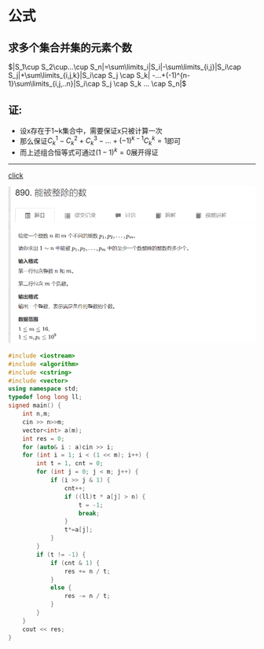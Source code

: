 # 公式

## 求多个集合并集的元素个数

$|S_1\cup S_2\cup...\cup S_n|=\sum\limits_i|S_i|-\sum\limits_{i,j}|S_i\cap S_j|+\sum\limits_{i,j,k}|S_i\cap S_j \cap S_k| -...+(-1)^{n-1}\sum\limits_{i,j,..n}|S_i\cap S_j \cap S_k ... \cap S_n|$ 

## 证:
- 设x存在于1~k集合中，需要保证x只被计算一次
- 那么保证$C_k^1 - C_k^2 + C_k^3 -...+(-1)^{k-1}C_k^k=1$即可
- 而上述组合恒等式可通过$(1-1)^k=0$展开得证
---
[click](https://www.acwing.com/problem/content/892/)

![图 1](/images/1914a264f9fe8d83ac465d23162897e22af153ac0358d81b41a24c3d00042372.png)  

```cpp
#include <iostream>
#include <algorithm>
#include <cstring>
#include <vector>
using namespace std;
typedef long long ll;
signed main() {
	int n,m;
	cin >> n>>m;
	vector<int> a(m);
	int res = 0;
	for (auto& i : a)cin >> i;
	for (int i = 1; i < (1 << m); i++) {
		int t = 1, cnt = 0;
		for (int j = 0; j < m; j++) {
			if (i >> j & 1) {
				cnt++;
				if ((ll)t * a[j] > n) {
					t = -1;
					break;
				}
				t*=a[j];
			}
		}
		if (t != -1) {
			if (cnt & 1) {
				res += n / t;
			}
			else {
				res -= n / t;
			}
		}
	}
	cout << res;
}
```
